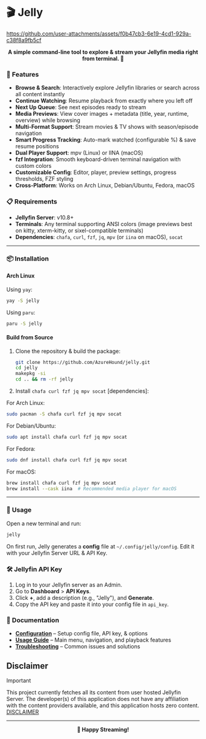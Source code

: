 # 🎬 Jelly

<https://github.com/user-attachments/assets/f0b47cb3-6e19-4cd1-929a-c38f8a9fb5cf>

**<p align="center">A simple command-line tool to explore & stream your Jellyfin media right from terminal. 🚀</p>**

### 🌟 Features

- **Browse & Search**: Interactively explore Jellyfin libraries or search across all content instantly
- **Continue Watching**: Resume playback from exactly where you left off
- **Next Up Queue**: See next episodes ready to stream
- **Media Previews**: View cover images + metadata (title, year, runtime, overview) while browsing
- **Multi-Format Support**: Stream movies & TV shows with season/episode navigation
- **Smart Progress Tracking**: Auto-mark watched (configurable %) & save resume positions
- **Dual Player Support**: mpv (Linux) or IINA (macOS)
- **fzf Integration**: Smooth keyboard-driven terminal navigation with custom colors
- **Customizable Config**: Editor, player, preview settings, progress thresholds, FZF styling
- **Cross-Platform**: Works on Arch Linux, Debian/Ubuntu, Fedora, macOS

### 📋 Requirements

- **Jellyfin Server**: v10.8+
- **Terminals**: Any terminal supporting ANSI colors (image previews best on kitty, xterm-kitty, or sixel-compatible terminals)
- **Dependencies**: `chafa`, `curl`, `fzf`, `jq`, `mpv` (or `iina` on macOS), `socat`

---

### 📦 Installation

#### Arch Linux

Using `yay`:

```sh
yay -S jelly
```

Using `paru`:

```sh
paru -S jelly
```

#### Build from Source

1. Clone the repository & build the package:

   ```sh
   git clone https://github.com/AzureHound/jelly.git
   cd jelly
   makepkg -si
   cd .. && rm -rf jelly
   ```

2. Install `chafa curl fzf jq mpv socat` [dependencies]:

For Arch Linux:

```sh
sudo pacman -S chafa curl fzf jq mpv socat
```

For Debian/Ubuntu:

```sh
sudo apt install chafa curl fzf jq mpv socat
```

For Fedora:

```sh
sudo dnf install chafa curl fzf jq mpv socat
```

For macOS:

```sh
brew install chafa curl fzf jq mpv socat
brew install --cask iina  # Recommended media player for macOS
```

---

### 🚀 Usage

Open a new terminal and run:

```sh
jelly
```

On first run, Jelly generates a **config** file at `~/.config/jelly/config`.
Edit it with your Jellyfin Server URL & API Key.

### 🛠️ Jellyfin API Key

1. Log in to your Jellyfin server as an Admin.
2. Go to **Dashboard** > **API Keys**.
3. Click **+**, add a description (e.g., "Jelly"), and **Generate**.
4. Copy the API key and paste it into your config file in `api_key`.

### 📖 Documentation

- **[Configuration](../../wiki/Configuration)** – Setup config file, API key, & options
- **[Usage Guide](../../wiki/Usage)** – Main menu, navigation, and playback features
- **[Troubleshooting](../../wiki/Troubleshooting)** – Common issues and solutions

## Disclaimer

> [!IMPORTANT]
>
> This project currently fetches all its content from user hosted Jellyfin Server.
> The developer(s) of this application does not have any affiliation with the content providers available, and this application hosts zero content.
> [DISCLAIMER](https://github.com/AzureHound/jelly/blob/main/DISCLAIMER.md)

---

**<p align="center">🎉 Happy Streaming!</p>**
